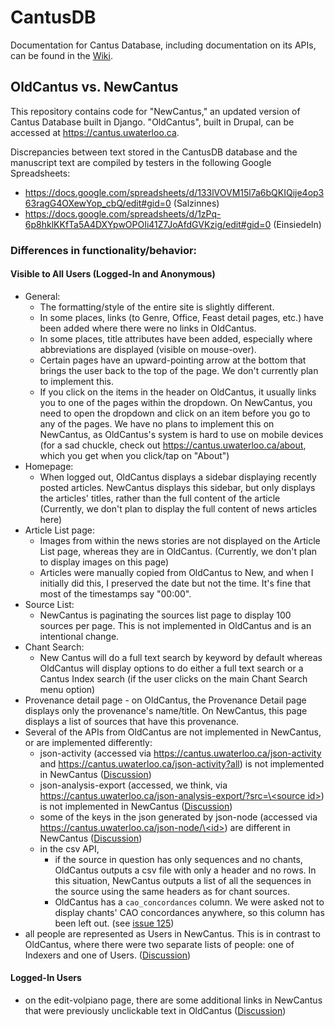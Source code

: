 # CantusDB
Documentation for Cantus Database, including documentation on its APIs, can be found in the [Wiki](https://github.com/DDMAL/CantusDB/wiki).

## OldCantus vs. NewCantus

This repository contains code for "NewCantus," an updated version of Cantus Database built in Django. "OldCantus", built in Drupal, can be accessed at https://cantus.uwaterloo.ca.

Discrepancies between text stored in the CantusDB database and the manuscript text are compiled by testers in the following Google Spreadsheets: 
- https://docs.google.com/spreadsheets/d/133lVOVM15l7a6bQKIQije4op363ragG4OXewYop_cbQ/edit#gid=0 (Salzinnes)
- https://docs.google.com/spreadsheets/d/1zPq-6p8hklKKfTa5A4DXYpwOPOIi41Z7JoAfdGVKzig/edit#gid=0 (Einsiedeln)

### Differences in functionality/behavior:
#### Visible to All Users (Logged-In and Anonymous)
- General:
  - The formatting/style of the entire site is slightly different.
  - In some places, links (to Genre, Office, Feast detail pages, etc.) have been added where there were no links in OldCantus.
  - In some places, title attributes have been added, especially where abbreviations are displayed (visible on mouse-over).
  - Certain pages have an upward-pointing arrow at the bottom that brings the user back to the top of the page. We don't currently plan to implement this.
  - If you click on the items in the header on OldCantus, it usually links you to one of the pages within the dropdown. On NewCantus, you need to open the dropdown and click on an item before you go to any of the pages. We have no plans to implement this on NewCantus, as OldCantus's system is hard to use on mobile devices (for a sad chuckle, check out https://cantus.uwaterloo.ca/about, which you get when you click/tap on "About")
- Homepage:
  - When logged out, OldCantus displays a sidebar displaying recently posted articles. NewCantus displays this sidebar, but only displays the articles' titles, rather than the full content of the article (Currently, we don't plan to display the full content of news articles here)
- Article List page:
  - Images from within the news stories are not displayed on the Article List page, whereas they are in OldCantus. (Currently, we don't plan to display images on this page)
  - Articles were manually copied from OldCantus to New, and when I initially did this, I preserved the date but not the time. It's fine that most of the timestamps say "00:00".
- Source List:
  - NewCantus is paginating the sources list page to display 100 sources per page. This is not implemented in OldCantus and is an intentional change.
- Chant Search:
  - New Cantus will do a full text search by keyword by default whereas OldCantus will display options to do either a full text search or a Cantus Index search (if the user clicks on the main Chant Search menu option)
- Provenance detail page - on OldCantus, the Provenance Detail page displays only the provenance's name/title. On NewCantus, this page displays a list of sources that have this provenance.
- Several of the APIs from OldCantus are not implemented in NewCantus, or are implemented differently:
  - json-activity (accessed via https://cantus.uwaterloo.ca/json-activity and https://cantus.uwaterloo.ca/json-activity?all) is not implemented in NewCantus ([Discussion](https://github.com/DDMAL/CantusDB/issues/126))
  - json-analysis-export (accessed, we think, via [https://cantus.uwaterloo.ca/json-analysis-export/?src=\<source id\>](https://cantus.uwaterloo.ca/json-analysis-export/?src=123591)) is not implemented in NewCantus ([Discussion](https://github.com/DDMAL/CantusDB/issues/124))
  - some of the keys in the json generated by json-node (accessed via [https://cantus.uwaterloo.ca/json-node/\<id\>](https://cantus.uwaterloo.ca/json-node/123591)) are different in NewCantus ([Discussion](https://github.com/DDMAL/CantusDB/issues/106))
  - in the csv API,
    - if the source in question has only sequences and no chants, OldCantus outputs a csv file with only a header and no rows. In this situation, NewCantus outputs a list of all the sequences in the source using the same headers as for chant sources.
    - OldCantus has a `cao_concordances` column. We were asked not to display chants' CAO concordances anywhere, so this column has been left out. (see [issue 125](https://github.com/DDMAL/CantusDB/issues/125))
- all people are represented as Users in NewCantus. This is in contrast to OldCantus, where there were two separate lists of people: one of Indexers and one of Users. ([Discussion](https://github.com/DDMAL/CantusDB/issues/218))

#### Logged-In Users
- on the edit-volpiano page, there are some additional links in NewCantus that were previously unclickable text in OldCantus ([Discussion](https://github.com/DDMAL/CantusDB/issues/253))
